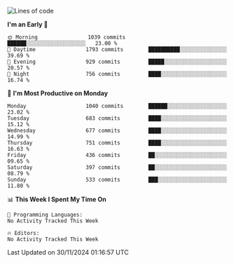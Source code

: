 <!--START_SECTION:waka-->
![Lines of code](https://img.shields.io/badge/From%20Hello%20World%20I%27ve%20Written-39.8%20million%20lines%20of%20code-blue)

**I'm an Early 🐤** 

```text
🌞 Morning                1039 commits        ██████░░░░░░░░░░░░░░░░░░░   23.00 % 
🌆 Daytime                1793 commits        ██████████░░░░░░░░░░░░░░░   39.69 % 
🌃 Evening                929 commits         █████░░░░░░░░░░░░░░░░░░░░   20.57 % 
🌙 Night                  756 commits         ████░░░░░░░░░░░░░░░░░░░░░   16.74 % 
```
📅 **I'm Most Productive on Monday** 

```text
Monday                   1040 commits        ██████░░░░░░░░░░░░░░░░░░░   23.02 % 
Tuesday                  683 commits         ████░░░░░░░░░░░░░░░░░░░░░   15.12 % 
Wednesday                677 commits         ████░░░░░░░░░░░░░░░░░░░░░   14.99 % 
Thursday                 751 commits         ████░░░░░░░░░░░░░░░░░░░░░   16.63 % 
Friday                   436 commits         ██░░░░░░░░░░░░░░░░░░░░░░░   09.65 % 
Saturday                 397 commits         ██░░░░░░░░░░░░░░░░░░░░░░░   08.79 % 
Sunday                   533 commits         ███░░░░░░░░░░░░░░░░░░░░░░   11.80 % 
```


📊 **This Week I Spent My Time On** 

```text
💬 Programming Languages: 
No Activity Tracked This Week

🔥 Editors: 
No Activity Tracked This Week
```


 Last Updated on 30/11/2024 01:16:57 UTC
<!--END_SECTION:waka-->
```

